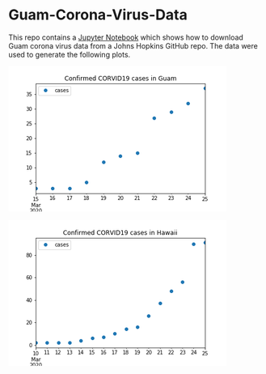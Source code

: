 # Guam-Corona-Virus-Data

This repo contains a [Jupyter Notebook](https://github.com/aubreymoore/Guam-Corona-Virus-Data/blob/master/Guam%20Corona%20Virus%20Data.ipynb) which shows how to download Guam corona virus data from
a Johns Hopkins GitHub repo. The data were used to generate the following plots.

![Guam](Guam.png)

![Hawaii](Hawaii.png)

